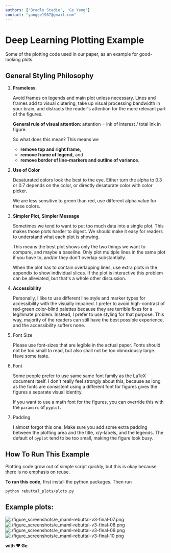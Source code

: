 ```yaml
---
authors: ['Bradly Stadie', 'Ge Yang']
contact: "yangge1987@gmail.com"
---
```

# Deep Learning Plotting Example

Some of the plotting code used in our paper, as an example for good-looking plots.

## General Styling Philosophy

1. **Frameless**. 
    
    Avoid frames on legends and main plot unless necessary. Lines and frames add to visual clutering, take up visual processing bandwidth in your brain, and distracts the reader's attention for the more relevant part of the figures.
    
    **General rule of visual attention**: attention = ink of interest / total ink in figure.
    
    So what does this mean? This means we 
    - **remove top and right frame,**
    - **remove frame of legend,** and
    - **remove border of line-markers and outline of variance**.
    
2. **Use of Color**

    Desaturated colors look the best to the eye. Either turn the alpha to 0.3 or 0.7 depends on the color, or directly desaturate color with color picker. 
    
    We are less sensitive to green than red, use different alpha value for these colors.
    
3. **Simpler Plot, Simpler Message**

    Sometimes we tend to want to put too much data into a single plot. This makes those plots harder to digest. We should make it easy for readers to understand what each plot is showing.
    
    This means the best plot shows only the two things we want to compare, and maybe a baseline. Only plot multiple lines in the same plot if you have to, and/or they don't overlap substantially.
    
    When the plot has to contain overlapping lines, use extra plots in the appendix to show individual slices. If the plot is interactive this problem can be alleviated, but that's a whole other discussion.
    
4. **Accessibility**
    
    Personally, I like to use different line style and marker types for accessibility with the visually impaired. I prefer to avoid high-contrast of red-green color-blind palettes because they are terrible fixes for a legitimate problem. Instead, I prefer to use styling for that purpose. This way, majority of the readers can still have the best possible experience, and the accessibility suffers none. 
    
5. Font Size
    
    Please use font-sizes that are legible in the actual paper. Fonts should not be too small to read, but also shall not be too obnoxiously large. Have some taste.
    
6. Font
    
    Some people prefer to use same same font family as the LaTeX document itself. I don't really feel strongly about this, because as long as the fonts are consistent using a different font for figures gives the figures a separate visual identity. 
    
    If you want to use a math font for the figures, you can override this with the `paramsrc` of `pyplot`.

7. Padding

    I almost forgot this one. Make sure you add some extra padding between the plotting area and the title, x/y-labels, and the legends. The default of `pyplot` tend to be too small, making the figure look busy.
    

## How To Run This Example

Plotting code grow out of simple script quickly, but this is okay because there is no emphasis on reuse.

**To run this code**, first install the python packages. Then run
```bash
python rebuttal_plots/plots.py
```

## Example plots:

![./figure_screenshots/e_maml-rebuttal-v3-final-07.png](./figure_screenshots/e_maml-rebuttal-v3-final-07.png)
![./figure_screenshots/e_maml-rebuttal-v3-final-08.png](./figure_screenshots/e_maml-rebuttal-v3-final-08.png)
![./figure_screenshots/e_maml-rebuttal-v3-final-09.png](./figure_screenshots/e_maml-rebuttal-v3-final-09.png)
![./figure_screenshots/e_maml-rebuttal-v3-final-10.png](./figure_screenshots/e_maml-rebuttal-v3-final-10.png)

**with :heart: Ge**
